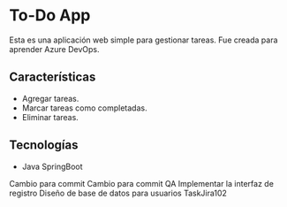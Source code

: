 # To-Do App

Esta es una aplicación web simple para gestionar tareas. Fue creada para aprender Azure DevOps.

## Características
- Agregar tareas.
- Marcar tareas como completadas.
- Eliminar tareas.

## Tecnologías
- Java SpringBoot

Cambio para commit
Cambio para commit QA
Implementar la interfaz de registro
Diseño de base de datos para usuarios TaskJira102
